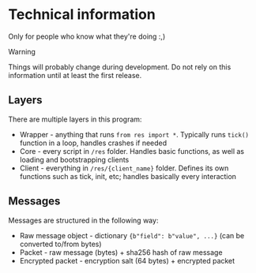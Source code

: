 
# Technical information

Only for people who know what they're doing :,)
> [!WARNING]
> Things will probably change during development.
> Do not rely on this information until at least the first release.

## Layers
There are multiple layers in this program:
- Wrapper - anything that runs `from res import *`. Typically runs `tick()` function in a loop, handles crashes if needed
- Core - every script in `/res` folder. Handles basic functions, as well as loading and bootstrapping clients
- Client - everything in `/res/{client_name}` folder. Defines its own functions such as tick, init, etc; handles basically every interaction

<!-- todo: add more info about layers -->

## Messages
Messages are structured in the following way:
- Raw message object - dictionary `{b"field": b"value", ...}` (can be converted to/from bytes)
- Packet - raw message (bytes) + sha256 hash of raw message
- Encrypted packet - encryption salt (64 bytes) + encrypted packet

<!-- todo: add more info about messages -->

<!-- todo: add more stuff -->
